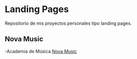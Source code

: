 # Landing Pages

Repositorio de mis proyectos personales tipo landing pages.

## Nova Music

-Academia de Música [Nova Music](https://amr89-dev.github.io/landing-pages/nova-music/)
